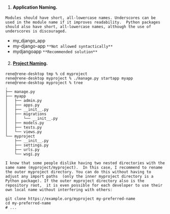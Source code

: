 1) #### Application Naming.
`Modules should have short, all-lowercase names. Underscores can be used in the module name if it improves readability. 
 Python packages should also have short, all-lowercase names, although the use of underscores is discouraged.`
* my_django_app
* my-django-app   ```**Not allowed syntactically**```
* mydjangoapp  ```**Recommended solution**```

2) ####  [Project Naming](https://forum.djangoproject.com/t/project-naming-conventions/339/12).
```
rene@rene-desktop tmp % cd myproject
rene@rene-desktop myproject % ./manage.py startapp myapp
rene@rene-desktop myproject % tree
.
├── manage.py
├── myapp
│   ├── admin.py
│   ├── apps.py
│   ├── __init__.py
│   ├── migrations
│   │   └── __init__.py
│   ├── models.py
│   ├── tests.py
│   └── views.py
└── myproject
    ├── __init__.py
    ├── settings.py
    ├── urls.py
    └── wsgi.py

```
`I know that some people dislike having two nested directories with the same name (myproject/myproject). 
 In this case, I recommend to rename the outer myproject directory. You can do this without having to adjust any import paths 
 (only the inner myproject directory is a Python package). If the outer myproject directory also is the repository root, 
 it is even possible for each developer to use their own local name without interfering with others:
`
```
git clone https://example.org/myproject my-preferred-name
cd my-preferred-name
# ...
```
